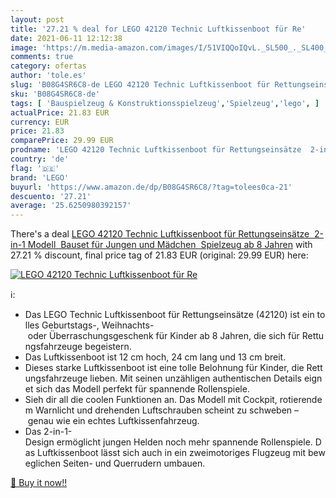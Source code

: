 ```yaml
---
layout: post
title: '27.21 % deal for LEGO 42120 Technic Luftkissenboot für Re'
date: 2021-06-11 12:12:38
image: 'https://m.media-amazon.com/images/I/51VIQQoIQvL._SL500_._SL400_.jpg'
comments: true
category: ofertas
author: 'tole.es'
slug: 'B08G4SR6C8-de LEGO 42120 Technic Luftkissenboot für Rettungseinsätze...'
sku: 'B08G4SR6C8-de'
tags: [ 'Bauspielzeug & Konstruktionsspielzeug','Spielzeug','lego', ]
actualPrice: 21.83 EUR
currency: EUR
price: 21.83
comparePrice: 29.99 EUR
prodname: 'LEGO 42120 Technic Luftkissenboot für Rettungseinsätze  2-in-1 Modell  Bauset für Jungen und Mädchen  Spielzeug ab 8 Jahren'
country: 'de'
flag: '🇩🇪'
brand: 'LEGO'
buyurl: 'https://www.amazon.de/dp/B08G4SR6C8/?tag=tolees0ca-21'
descuento: '27.21'
average: '25.6250980392157'
---
```


There's a deal [LEGO 42120 Technic Luftkissenboot für Rettungseinsätze  2-in-1 Modell  Bauset für Jungen und Mädchen  Spielzeug ab 8 Jahren](https://www.amazon.de/dp/B08G4SR6C8/?tag=tolees0ca-21)  with  27.21 % discount, final price tag of  21.83 EUR (original: 29.99 EUR) here:

[![LEGO 42120 Technic Luftkissenboot für Re](https://m.media-amazon.com/images/I/51VIQQoIQvL._SL500_._SL400_.jpg)](https://www.amazon.de/dp/B08G4SR6C8/?tag=tolees0ca-21)

ℹ️:

- Das LEGO Technic Luftkissenboot für Rettungseinsätze (42120) ist ein tolles Geburtstags-, Weihnachts- oder Überraschungsgeschenk für Kinder ab 8 Jahren, die sich für Rettungsfahrzeuge begeistern.
- Das Luftkissenboot ist 12 cm hoch, 24 cm lang und 13 cm breit.
- Dieses starke Luftkissenboot ist eine tolle Belohnung für Kinder, die Rettungsfahrzeuge lieben. Mit seinen unzähligen authentischen Details eignet sich das Modell perfekt für spannende Rollenspiele.
- Sieh dir all die coolen Funktionen an. Das Modell mit Cockpit, rotierendem Warnlicht und drehenden Luftschrauben scheint zu schweben – genau wie ein echtes Luftkissenfahrzeug.
- Das 2-in-1-Design ermöglicht jungen Helden noch mehr spannende Rollenspiele. Das Luftkissenboot lässt sich auch in ein zweimotoriges Flugzeug mit beweglichen Seiten- und Querrudern umbauen.

[🛒 Buy it now!!](https://www.amazon.de/dp/B08G4SR6C8/?tag=tolees0ca-21)
